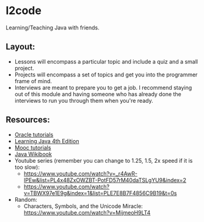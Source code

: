 # l2code

Learning/Teaching Java with friends.

## Layout:

- Lessons will encompass a particular topic and include a quiz and a small project.
- Projects will encompass a set of topics and get you into the programmer frame of mind.
- Interviews are meant to prepare you to get a job. I recommend staying out of this module and having someone who has already done the interviews to run you through them when you're ready.

## Resources:
- [Oracle tutorials](https://docs.oracle.com/javase/tutorial/java/index.html)
- [Learning Java 4th Edition](http://it.guldstadsgymnasiet.se/java/Learning%20Java,%204th%20Edition.pdf)
- [Mooc tutorials](http://mooc.fi/courses/2013/programming-part-1/material.html)
- [Java Wikibook](https://en.wikibooks.org/wiki/Java_Programming/Language_Fundamentals)
- Youtube series (remember you can change to 1.25, 1.5, 2x speed if it is too slow):
  - https://www.youtube.com/watch?v=_r4AwR-lPEw&list=PL4x48ZxOWZBT-PotFD57rM40daTSLgYU9&index=2
  - https://www.youtube.com/watch?v=TBWX97e1E9g&index=1&list=PLE7E8B7F4856C9B19&t=0s
- Random:
  - Characters, Symbols, and the Unicode Miracle: https://www.youtube.com/watch?v=MijmeoH9LT4
